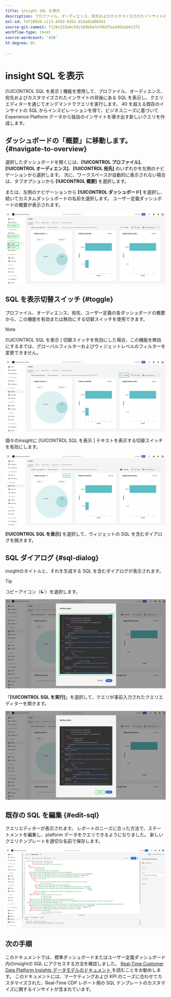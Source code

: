 ```yaml
---
title: insight SQL を表示
description: プロファイル、オーディエンス、宛先およびカスタマイズされたインサイトの背後にある SQL を表示し、クエリエディターを通じてクエリをオンデマンドで実行します。
exl-id: fd728926-c113-4593-92b1-916a02d09d41
source-git-commit: f129c215ebc5dc169b9a7ef9b3faa3463ab413f3
workflow-type: tm+mt
source-wordcount: '410'
ht-degree: 0%

---
```


# insight SQL を表示

[!UICONTROL SQL を表示 ] 機能を使用して、プロファイル、オーディエンス、宛先およびカスタマイズされたインサイトの背後にある SQL を表示し、クエリエディターを通じてオンデマンドでクエリを実行します。 40 を超える既存のインサイトの SQL からインスピレーションを得て、ビジネスニーズに基づいてExperience Platform データから独自のインサイトを導き出す新しいクエリを作成します。

## ダッシュボードの「概要」に移動します。 {#navigate-to-overview}

選択したダッシュボードを開くには、**[!UICONTROL プロファイル]**、**[!UICONTROL オーディエンス]**、**[!UICONTROL 宛先]** のいずれかを左側のナビゲーションから選択します。 次に、ワークスペースが自動的に表示されない場合は、タブオプションから **[!UICONTROL 概要]** を選択します。

または、左側のナビゲーションから **[!UICONTROL ダッシュボード]** を選択し、続いてカスタムダッシュボードの名前を選択します。 ユーザー定義ダッシュボードの概要が表示されます。

![[!UICONTROL  プロファイル ]、[!UICONTROL  オーディエンス ]、[!UICONTROL  宛先 ]、および [!UICONTROL  ダッシュボード ] がハイライト表示されたExperience Platform UI](./images/view-sql/dashboard-navigation.png)

## SQL を表示切替スイッチ {#toggle}

プロファイル、オーディエンス、宛先、ユーザー定義の各ダッシュボードの概要から、この機能を有効または無効にする切替スイッチを使用できます。

>[!NOTE]
>
>[!UICONTROL SQL を表示 ] 切替スイッチを有効にした場合、この機能を無効にするまでは、グローバルフィルターおよびウィジェットレベルのフィルターを変更できません。

![ 「[!UICONTROL SQL を表示 ]」切替スイッチがハイライト表示されています。](./images/view-sql/view-sql-toggle.png)

個々のinsightに [!UICONTROL SQL を表示 ] テキストを表示する切替スイッチを有効にします。

![ 「SQL を表示 [!UICONTROL  がハイライト表示されたinsight]](./images/view-sql/insight-view-sql.png)

**[!UICONTROL SQL を表示]** を選択して、ウィジェットの SQL を含むダイアログを開きます。

## SQL ダイアログ {#sql-dialog}

insightのタイトルと、それを生成する SQL を含むダイアログが表示されます。

>[!TIP]
>
>コピーアイコン（![ コピーアイコンを選択すると、SQL 文全体をクリップボードにコピーできます。](/help/images/icons/copy.png)）を選択します。

![SQL 文がハイライト表示されたinsightダイアログ ](./images/view-sql/sql-dialog.png)

「**[!UICONTROL SQL を実行]**」を選択して、クエリが事前入力されたクエリエディターを開きます。

![ 「[!UICONTROL SQL を実行 ] がハイライト表示されたinsight ダイアログ ](./images/view-sql/run-sql.png)

## 既存の SQL を編集 {#edit-sql}

クエリエディターが表示されます。 レポートのニーズに合った方法で、ステートメントを編集し、platform データをクエリできるようになりました。 新しいクエリテンプレートを適切な名前で保存します。

![ 選択したinsight SQL が事前入力されたクエリエディター。](./images/view-sql/edit-sql.png)

## 次の手順

このドキュメントでは、標準ダッシュボードまたはユーザー定義ダッシュボード内のinsightの SQL にアクセスする方法を確認しました。 [Real-Time Customer Data Platform Insights データモデルのドキュメント ](./data-models/cdp-insights-data-model-b2c.md) を読むことをお勧めします。 このドキュメントには、マーケティングおよび KPI のニーズに合わせてカスタマイズされた、Real-Time CDP レポート用の SQL テンプレートのカスタマイズに関するインサイトが含まれています。
